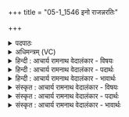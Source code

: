 +++
title = "05-1_1546 इनो राजन्नरतिः"

+++
<details><summary>पदपाठः</summary>

इ꣣नः꣢। रा꣣जन्। अरतिः꣢। स꣡मि꣢꣯द्धः। सम्। इ꣣द्धः। रौ꣡द्रः꣢꣯। द꣡क्षा꣢꣯य। सु꣣षु꣢मान्। अ꣣दर्शि। चिकि꣢त्। वि। भा꣣ति। भासा꣢। बृ꣣हता꣢। अ꣡सि꣢꣯क्नीम्। ए꣣ति। रु꣡श꣢꣯तीम्। अ꣣पा꣡ज꣢न्। अ꣣प। अ꣡ज꣢꣯न्। १५४६।
</details>

<details><summary>अधिमन्त्रम् (VC)</summary>

- अग्निः
- त्रित आप्त्यः
- त्रिष्टुप्
- धैवतः
</details>

<details><summary>हिन्दी : आचार्य रामनाथ वेदालंकार - विषयः</summary>

प्रथम ऋचा में परमात्मा का कर्तृत्व वर्णित है।
</details>

<details><summary>हिन्दी : आचार्य रामनाथ वेदालंकार - पदार्थः</summary>

पदार्थान्वयभाषाः -  हे (राजन्) विश्व के राजा,सर्वान्तर्यामी परमात्मन् ! आप (इनः) सबके स्वामी, (अरतिः) सर्वव्यापक और (समिद्धः) स्वतः प्रकाशमान हो। आगे परोक्षरूप में कहते हैं—(रौद्रः) दुष्टों के लिए भयंकर, (सुषुमान्) सज्जनों के लिए रसमय वह परमात्मा (दक्षाय) बलप्राप्ति के लिए (अदर्शि) साक्षात्कार किया जाता है। (चिकित्) सर्वज्ञ वह (बृहता) महान् (भासा) दीप्ति से (विभाति) भासित होता है। (रुशतीम्) चमकीली उषा को (अपाजन्) व्यतीत कराता हुआ (असिक्नीम्) काली रात्रि को (एति) प्राप्त करता है। इसी प्रकार काली रात्रि को व्यतीत कराता हुआ चमकीली उषा को प्राप्त करता है,यह भी सूचित होता है। अभिप्राय यह है कि सारा दिन-रात्रि आदि का प्रपञ्च उसी का किया हुआ है ॥१॥
</details>

<details><summary>हिन्दी : आचार्य रामनाथ वेदालंकार - भावार्थः</summary>

भावार्थभाषाः -  दिन,रात,पक्ष,मास,ऋतुएँ,उत्तरायण,दक्षिणायन,वर्ष इत्यादि सारा ही काल-विभाग और जल,स्थल,आकाश,चाँद,सूर्य,तारे इत्यादि सारा देश-विभाग परमेश्वर का ही किया हुआ है,जिसमें वह सम्राट् होकर सब व्यवस्था कर रहा है ॥१॥
</details>

<details><summary>संस्कृत : आचार्य रामनाथ वेदालंकार - विषयः</summary>

तत्रादौ परमात्मनः कर्तृत्वं वर्णयति।
</details>

<details><summary>संस्कृत : आचार्य रामनाथ वेदालंकार - पदार्थः</summary>

पदार्थान्वयभाषाः -  हे (राजन्) विश्वसम्राट् सर्वान्तर्यामिन् परमात्मन् ! त्वम् (इनः) सर्वेश्वरः (अरतिः) सर्वव्यापकः।[ऋ गतौ धातोः ‘अर्तेश्च’। उ० ५।७ इति ऊतिप्रत्ययः।] (समिद्धः) स्वतःप्रकाशश्च असि। अथ परोक्षकृतमाह—(रौद्रः) दुष्टानां भयंकरः, (सुषुमान्) सज्जनेभ्यो रसवान् सः।[शोभनं सवनं सुषुः तद्वान्।] (दक्षाय बलप्राप्त्यर्थम् (अदर्शि) दृश्यते। (चिकित्) सर्वज्ञः सः (बृहता) महत्या (भासा) दीप्त्या (विभाति) भासते। (रुशतीम्) रोचमानाम् उषसम् (अपाजन्) अपगमयन् (असिक्नीम्) असितां रात्रिम्।[असिक्नी इति रात्रिनाम। निघं० १।७।] (एति) प्राप्नोति। तथैव असिक्नीं रात्रिम् अपाजन् रुशतीम् उषसम् एतीति व्यज्यते,तत्कृत एव सर्वोऽपि दिवसरात्र्यादिप्रपञ्च इति भावः ॥१॥
</details>

<details><summary>संस्कृत : आचार्य रामनाथ वेदालंकार - भावार्थः</summary>

भावार्थभाषाः -  अहोरात्राः पक्षा मासा ऋतव उत्तरायणं दक्षिणायनं संवत्सर इत्यादिकः सर्वोऽपि कालविभागो जलं स्थलमाकाशश्चन्द्रः सूर्यस्तारका इत्यादिकश्च सकलोऽपि देशविभागः परमेश्वरकृत एव यत्र स सम्राड् भूत्वा सर्वं व्यवस्थापयति ॥१॥
</details>